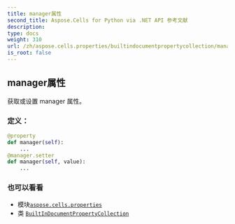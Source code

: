 ```yaml
---
title: manager属性
second_title: Aspose.Cells for Python via .NET API 参考文献
description:
type: docs
weight: 310
url: /zh/aspose.cells.properties/builtindocumentpropertycollection/manager/
is_root: false
---
```

## manager属性

获取或设置 manager 属性。
### 定义：
```python
@property
def manager(self):
    ...
@manager.setter
def manager(self, value):
    ...
```

### 也可以看看
* 模块[`aspose.cells.properties`](../../)
* 类 [`BuiltInDocumentPropertyCollection`](/cells/python-net/zh/aspose.cells.properties/builtindocumentpropertycollection)
